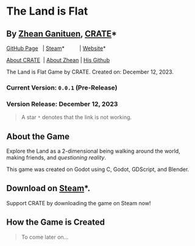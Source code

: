 # The Land is Flat
## By [Zhean Ganituen](github.com/Z1aaan), [CRATE]()*

[GitHub Page](https://github.com/Z1aaan/The-Land-is-Flat) &nbsp; | [Steam]()* &nbsp;&nbsp;&nbsp;&nbsp;&nbsp;&nbsp;&nbsp;&nbsp;&nbsp;| [Website]()* 

[About CRATE]() &nbsp;| [About Zhean](https://z1aaan.github.io/Z1aaan/) | [His Github](https://github.com/Z1aaan)


The Land is Flat Game by CRATE. Created on: December 12, 2023.
### Current Version: `0.0.1` (Pre-Release)
### Version Release: December 12, 2023

> A star `*` denotes that the link is not working.

## About the Game
Explore the Land as a 2-dimensional being walking around the world, making friends, and *questioning reality*.

This game was created on Godot using C, Godot, GDScript, and Blender.

## Download on [Steam]()*.
Support CRATE by downloading the game on Steam now!

## How the Game is Created
> To come later on...